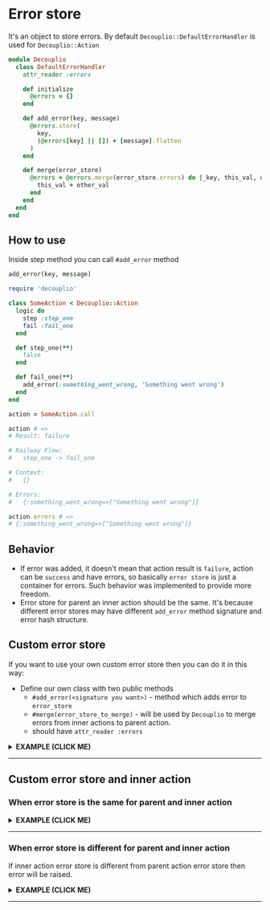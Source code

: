 # Error store

It's an object to store errors. By default `Decouplio::DefaultErrorHandler` is used for `Decouplio::Action`

```ruby
module Decouplio
  class DefaultErrorHandler
    attr_reader :errors

    def initialize
      @errors = {}
    end

    def add_error(key, message)
      @errors.store(
        key,
        (@errors[key] || []) + [message].flatten
      )
    end

    def merge(error_store)
      @errors = @errors.merge(error_store.errors) do |_key, this_val, other_val|
        this_val + other_val
      end
    end
  end
end
```

## How to use
Inside step method you can call `#add_error` method

```ruby
add_error(key, message)
```

```ruby
require 'decouplio'

class SomeAction < Decouplio::Action
  logic do
    step :step_one
    fail :fail_one
  end

  def step_one(**)
    false
  end

  def fail_one(**)
    add_error(:something_went_wrong, 'Something went wrong')
  end
end

action = SomeAction.call

action # =>
# Result: failure

# Railway Flow:
#   step_one -> fail_one

# Context:
#   {}

# Errors:
#   {:something_went_wrong=>["Something went wrong"]}

action.errors # =>
# {:something_went_wrong=>["Something went wrong"]}
```

## Behavior

 - If error was added, it doesn't mean that action result is `failure`, action can be `success` and have errors, so basically `error store` is just a container for errors. Such behavior was implemented to provide more freedom.
 - Error store for parent an inner action should be the same. It's because different error stores may have different `add_error` method signature and error hash structure.

## Custom error store

If you want to use your own custom error store then you can do it in this way:

 - Define our own class with two public methods
    - `#add_error(<signature you want>)` - method which adds error to `error_store`
    - `#merge(error_store_to_merge)` - will be used by `Decouplio` to merge errors from inner actions to parent action.
    - should have `attr_reader :errors`

<details><summary><b>EXAMPLE (CLICK ME)</b></summary>
<p>

  ```ruby
    require 'decouplio'

    class CustomErrorStore
      attr_reader :errors

      def initialize
        @errors = {}
      end

      def add_error(key:, message:, namespace: :root)
        @errors[namespace] ||= {}
        @errors[namespace].store(
          key,
          (@errors[namespace][key] || []) + [message].flatten
        )
      end

      def merge(error_store)
        @errors = deep_merge(@errors, error_store.errors)
      end

      private

      def deep_merge(this_hash, other_hash)
        this_hash.merge(other_hash) do |_key, this_val, other_val|
          if this_val.is_a?(Hash) && other_val.is_a?(Hash)
            deep_merge(this_val, other_val)
          else
            this_val + other_val
          end
        end
      end
    end

    class SomeActionWithCustomErrorStore < Decouplio::Action
      error_store_class CustomErrorStore

      logic do
        step :step_one
        step :step_two
      end

      def step_one(**)
        add_error(
          key: :under_root,
          message: 'Error Message One'
        )
      end

      def step_two(**)
        add_error(
          namespace: :step_two,
          key: :error_happened,
          message: 'Error Message Two'
        )
      end
    end

    action = SomeActionWithCustomErrorStore.call

    action  # =>
    # Result: success

    # Railway Flow:
    #   step_one -> step_two

    # Context:
    #   {}

    # Errors:
      # {:root=>{:under_root=>["Error Message One"]}, :step_two=>{:error_happened=>["Error Message Two"]}}

    action.errors  # =>
    # {:root=>{:under_root=>["Error Message One"]}, :step_two=>{:error_happened=>["Error Message Two"]}}
  ```

</p>
</details>

***

## Custom error store and inner action

### When error store is the same for parent and inner action
<details><summary><b>EXAMPLE (CLICK ME)</b></summary>
<p>

  ```ruby
    require 'decouplio'

    class CustomErrorStore
      attr_reader :errors

      def initialize
        @errors = {}
      end

      def add_error(key:, message:, namespace: :root)
        @errors[namespace] ||= {}
        @errors[namespace].store(
          key,
          (@errors[namespace][key] || []) + [message].flatten
        )
      end

      def merge(error_store)
        @errors = deep_merge(@errors, error_store.errors)
      end

      private

      def deep_merge(this_hash, other_hash)
        this_hash.merge(other_hash) do |_key, this_val, other_val|
          if this_val.is_a?(Hash) && other_val.is_a?(Hash)
            deep_merge(this_val, other_val)
          else
            this_val + other_val
          end
        end
      end
    end

    class InnerActionWithCustomErrorStore < Decouplio::Action
      error_store_class CustomErrorStore

      logic do
        step :inner_step
      end

      def inner_step(**)
        add_error(
          namespace: :inner,
          key: :inner_key,
          message: 'Somebody was told me...'
        )
      end
    end

    class ParentActionWithCustomErrorStore < Decouplio::Action
      error_store_class CustomErrorStore

      logic do
        step :step_one, action: InnerActionWithCustomErrorStore
        step :step_two
      end

      def step_two(**)
        add_error(
          namespace: :parent,
          key: :error_happened,
          message: 'Message'
        )
      end
    end

    action = ParentActionWithCustomErrorStore.call

    puts action  # =>
    # Result: success

    # Railway Flow:
    #   step_one -> inner_step -> step_two

    # Context:
    #   {}

    # Errors:
    #   {:inner=>{:inner_key=>["Somebody was told me..."]}, :parent=>{:error_happened=>["Message"]}}

    puts action.errors  # =>
    # {:inner=>{:inner_key=>["Somebody was told me..."]}, :parent=>{:error_happened=>["Message"]}}

  ```

</p>
</details>

***

### When error store is different for parent and inner action
If inner action error store is different from parent action error store then error will be raised.

<details><summary><b>EXAMPLE (CLICK ME)</b></summary>
<p>

  ```ruby
    require 'decouplio'

    class CustomErrorStore
      attr_reader :errors

      def initialize
        @errors = {}
      end

      def add_error(key:, message:, namespace: :root)
        @errors[namespace] ||= {}
        @errors[namespace].store(
          key,
          (@errors[namespace][key] || []) + [message].flatten
        )
      end

      def merge(error_store)
        @errors = deep_merge(@errors, error_store.errors)
      end

      private

      def deep_merge(this_hash, other_hash)
        this_hash.merge(other_hash) do |_key, this_val, other_val|
          if this_val.is_a?(Hash) && other_val.is_a?(Hash)
            deep_merge(this_val, other_val)
          else
            this_val + other_val
          end
        end
      end
    end

    class InnerActionWithDefaultErrorStore < Decouplio::Action
      logic do
        step :inner_step
      end

      def inner_step(**)
        add_error(
          key: :inner_key,
          message: 'Somebody was told me...'
        )
      end
    end

    class ParentActionForInnerActionDefaultErrorStore < Decouplio::Action
      error_store_class CustomErrorStore

      logic do
        step :step_one, action: InnerActionWithDefaultErrorStore
        step :step_two
      end

      def step_two(**)
        add_error(
          namespace: :parent,
          key: :error_happened,
          message: 'Message'
        )
      end
    end # =>
    # Error store for action and inner action should be the same. (Decouplio::Errors::ErrorStoreError)

  ```

</p>
</details>

***
